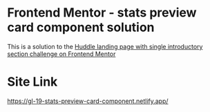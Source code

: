 # Frontend Mentor - stats preview card component solution

This is a solution to the [Huddle landing page with single introductory section challenge on Frontend Mentor](https://www.frontendmentor.io/challenges/stats-preview-card-component-8JqbgoU62)

# Site Link

https://gl-19-stats-preview-card-component.netlify.app/
